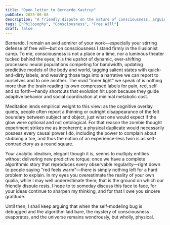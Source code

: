```yaml
---
title: "Open letter to Bernardo Kastrup"
pubDate: 2025-06-08
description: "A friendly dispute on the nature of consciousness, arguing for illusionism against analytic idealism."
tags: ["Philosophy", "Consciousness", "Free Will"]
draft: false
---
```


Bernardo, I remain an avid admirer of your work—especially your stirring defense of free will—but on consciousness I stand firmly in the illusionist camp. To me, consciousness is not a place or a time, nor a luminous theater tucked behind the eyes; it is the upshot of dynamic, ever-shifting processes: neural populations competing for bandwidth, updating predictive models of the body and world, tagging salient states with quick-and-dirty labels, and weaving those tags into a narrative we can report to ourselves and to one another. The vivid "inner light" we speak of is nothing more than the brain reading its own compressed labels for pain, red, self and so forth—handy shortcuts that evolution hit upon because they guide adaptive behavior and social coordination at minimal metabolic cost.

Meditation lends empirical weight to this view: as the cognitive overlay quiets, people often report a thinning or outright disappearance of the felt boundary between subject and object, just what one would expect if the glow were optional and not ontological. For that reason the zombie thought experiment strikes me as incoherent; a physical duplicate would necessarily possess every causal power I do, including the power to complain about stubbing a toe, and thus the notion of an experience-less twin is as self-contradictory as a round square.

Your analytic idealism, elegant though it is, seems to multiply entities without delivering new predictive torque: once we have a complete algorithmic story that reproduces every observable regularity—right down to people saying "red feels warm"—there is simply nothing left for a hard problem to explain. In my eyes you overestimate the reality of your own qualia, while I may well underestimate them; that is the ground on which our friendly dispute rests. I hope to to someday discuss this face to face, for your ideas continue to sharpen my thinking, and for that I owe you sincere gratitude.

Until then, I shall keep arguing that when the self-modeling bug is debugged and the algorithm laid bare, the mystery of consciousness evaporates, and the universe remains wondrously, but wholly, physical. 